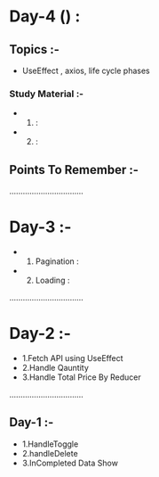 # Day-4 () :

## Topics :-

- UseEffect , axios, life cycle phases

### Study Material :-

- 1.  :
- 2.  :

## Points To Remember :-

.................................

# Day-3 :-

- 1. Pagination :
- 2. Loading :

.................................

# Day-2 :-

- 1.Fetch API using UseEffect
- 2.Handle Qauntity
- 3.Handle Total Price By Reducer

.................................

## Day-1 :-

- 1.HandleToggle
- 2.handleDelete
- 3.InCompleted Data Show
